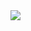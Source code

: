 <img style="justify-content:center;" href="https://dsc.gg/peakus" src="https://lanyard.cnrad.dev/api/857993843566968862?bg=1e2124&animated=true&idleMessage=I%20am%20wasting%20my%20time%20(sleeping)">
